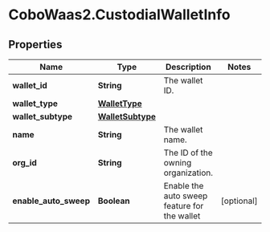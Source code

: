 # CoboWaas2.CustodialWalletInfo

## Properties

Name | Type | Description | Notes
------------ | ------------- | ------------- | -------------
**wallet_id** | **String** | The wallet ID. | 
**wallet_type** | [**WalletType**](WalletType.md) |  | 
**wallet_subtype** | [**WalletSubtype**](WalletSubtype.md) |  | 
**name** | **String** | The wallet name. | 
**org_id** | **String** | The ID of the owning organization. | 
**enable_auto_sweep** | **Boolean** | Enable the auto sweep feature for the wallet | [optional] 


